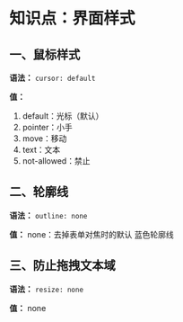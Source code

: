 # 知识点：界面样式

## 一、鼠标样式

**语法：** `cursor: default`

**值：**
1. default：光标（默认）
2. pointer：小手
3. move：移动
4. text：文本
5. not-allowed：禁止

## 二、轮廓线

**语法：** `outline: none`

**值：** none：去掉表单对焦时的默认 蓝色轮廓线

## 三、防止拖拽文本域

**语法：** `resize: none`

**值：** none